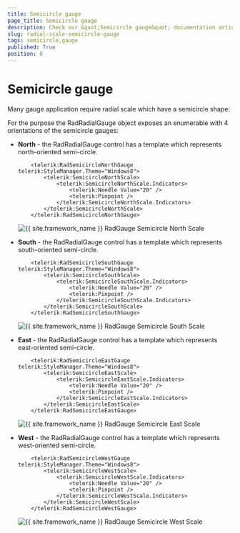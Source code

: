 ```yaml
---
title: Semicircle gauge
page_title: Semicircle gauge
description: Check our &quot;Semicircle gauge&quot; documentation article for the RadGauge {{ site.framework_name }} control.
slug: radial-scale-semicircle-gauge
tags: semicircle,gauge
published: True
position: 8
---
```


# Semicircle gauge

Many gauge application require radial scale which have a semicircle shape:

For the purpose the RadRadialGauge object exposes an enumerable with 4 orientations of the semicircle gauges:

* __North__ - the RadRadialGauge control has a template which represents north-oriented semi-circle.          

	```XAML
		<telerik:RadSemicircleNorthGauge telerik:StyleManager.Theme="Windows8">
			<telerik:SemicircleNorthScale>
				<telerik:SemicircleNorthScale.Indicators>
					<telerik:Needle Value="20" />
					<telerik:Pinpoint />
				</telerik:SemicircleNorthScale.Indicators>
			</telerik:SemicircleNorthScale>
		</telerik:RadSemicircleNorthGauge>
	```

	![{{ site.framework_name }} RadGauge Semicircle North Scale](images/SemicircleNGauge.png)

* __South__ - the RadRadialGauge control has a template which represents south-oriented semi-circle.          

	```XAML
		<telerik:RadSemicircleSouthGauge telerik:StyleManager.Theme="Windows8">
			<telerik:SemicircleSouthScale>
				<telerik:SemicircleSouthScale.Indicators>
					<telerik:Needle Value="20" />
					<telerik:Pinpoint />
				</telerik:SemicircleSouthScale.Indicators>
			</telerik:SemicircleSouthScale>
		</telerik:RadSemicircleSouthGauge>
	```

	![{{ site.framework_name }} RadGauge Semicircle South Scale](images/SemicircleSGauge.png)

* __East__ - the RadRadialGauge control has a template which represents east-oriented semi-circle.          

	```XAML
		<telerik:RadSemicircleEastGauge telerik:StyleManager.Theme="Windows8">
			<telerik:SemicircleEastScale>
				<telerik:SemicircleEastScale.Indicators>
					<telerik:Needle Value="20" />
					<telerik:Pinpoint />
				</telerik:SemicircleEastScale.Indicators>
			</telerik:SemicircleEastScale>
		</telerik:RadSemicircleEastGauge>
	```

	![{{ site.framework_name }} RadGauge Semicircle East Scale](images/SemicircleEGauge.png)

* __West__ - the RadRadialGauge control has a template which represents west-oriented semi-circle.          

	```XAML
		<telerik:RadSemicircleWestGauge telerik:StyleManager.Theme="Windows8">
			<telerik:SemicircleWestScale>
				<telerik:SemicircleWestScale.Indicators>
					<telerik:Needle Value="20" />
					<telerik:Pinpoint />
				</telerik:SemicircleWestScale.Indicators>
			</telerik:SemicircleWestScale>
		</telerik:RadSemicircleWestGauge>
	```

	![{{ site.framework_name }} RadGauge Semicircle West Scale](images/SemicircleWGauge.png)